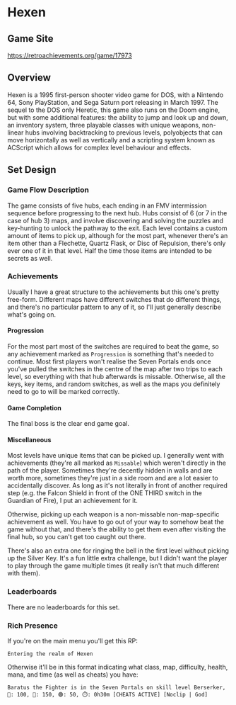 # Hexen

## Game Site

https://retroachievements.org/game/17973

## Overview

Hexen is a 1995 first-person shooter video game for DOS, with a Nintendo 64, Sony PlayStation, and Sega Saturn port releasing in March 1997. The sequel to the DOS only Heretic, this game also runs on the Doom engine, but with some additional features: the ability to jump and look up and down, an inventory system, three playable classes with unique weapons, non-linear hubs involving backtracking to previous levels, polyobjects that can move horizontally as well as vertically and a scripting system known as ACScript which allows for complex level behaviour and effects.

## Set Design

### Game Flow Description

The game consists of five hubs, each ending in an FMV intermission sequence before progressing to the next hub. Hubs consist of 6 (or 7 in the case of hub 3) maps, and involve discovering and solving the puzzles and key-hunting to unlock the pathway to the exit. Each level contains a custom amount of items to pick up, although for the most part, whenever there's an item other than a Flechette, Quartz Flask, or Disc of Repulsion, there's only ever one of it in that level. Half the time those items are intended to be secrets as well.

### Achievements

Usually I have a great structure to the achievements but this one's pretty free-form. Different maps have different switches that do different things, and there's no particular pattern to any of it, so I'll just generally describe what's going on.

#### Progression

For the most part most of the switches are required to beat the game, so any achievement marked as `Progression` is something that's needed to continue. Most first players won't realise the Seven Portals ends once you've pulled the switches in the centre of the map after two trips to each level, so everything with that hub afterwards is missable. Otherwise, all the keys, key items, and random switches, as well as the maps you definitely need to go to will be marked correctly.

#### Game Completion

The final boss is the clear end game goal.

#### Miscellaneous

Most levels have unique items that can be picked up. I generally went with achievements (they're all marked as `Missable`) which weren't directly in the path of the player. Sometimes they're decently hidden in walls and are worth more, sometimes they're just in a side room and are a lot easier to accidentally discover. As long as it's not literally in front of another required step (e.g. the Falcon Shield in front of the ONE THIRD switch in the Guardian of Fire), I put an achievement for it.

Otherwise, picking up each weapon is a non-missable non-map-specific achievement as well. You have to go out of your way to somehow beat the game without that, and there's the ability to get them even after visiting the final hub, so you can't get too caught out there.

There's also an extra one for ringing the bell in the first level without picking up the Silver Key. It's a fun little extra challenge, but I didn't want the player to play through the game multiple times (it really isn't that much different with them).

### Leaderboards

There are no leaderboards for this set.

### Rich Presence

If you're on the main menu you'll get this RP:

```
Entering the realm of Hexen
```

Otherwise it'll be in this format indicating what class, map, difficulty, health, mana, and time (as well as cheats) you have:

```
Baratus the Fighter is in the Seven Portals on skill level Berserker, 💖: 100, 🔵: 150, 🟢: 50, ⏱️: 0h30m [CHEATS ACTIVE] [Noclip | God]
```
